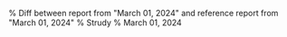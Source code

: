 % Diff between report from "March 01, 2024" and reference report from "March 01, 2024"
% Strudy
% March 01, 2024


